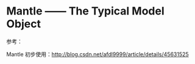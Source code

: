 # Mantle —— The Typical Model Object

参考：

Mantle 初步使用：http://blog.csdn.net/afdl9999/article/details/45631525